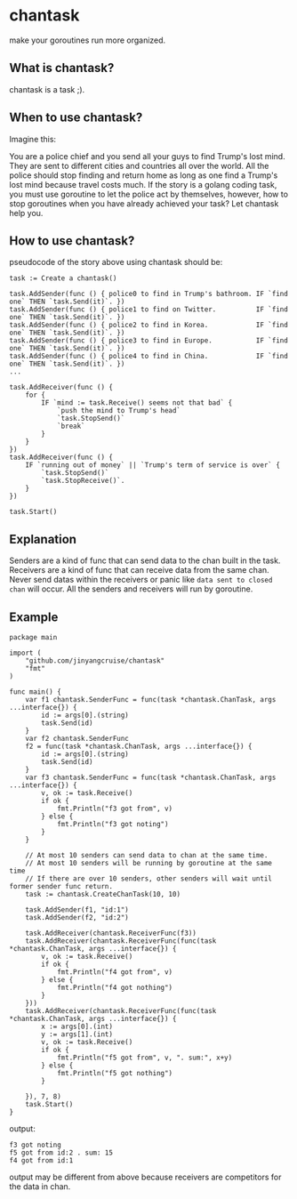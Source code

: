 # chantask

make your goroutines run more organized.

## What is chantask?

chantask is a task ;).

## When to use chantask?

Imagine this: 

You are a police chief and you send all your guys to find Trump's lost mind.
They are sent to different cities and countries all over the world.
All the police should stop finding and return home as long as one find a Trump's lost mind because travel costs much.
If the story is a golang coding task, you must use goroutine to let the police act by themselves, however, 
how to stop goroutines when you have already achieved your task? Let chantask help you.

## How to use chantask?

pseudocode of the story above using chantask should be:

```
task := Create a chantask()

task.AddSender(func () { police0 to find in Trump's bathroom. IF `find one` THEN `task.Send(it)`. })
task.AddSender(func () { police1 to find on Twitter.          IF `find one` THEN `task.Send(it)`. })
task.AddSender(func () { police2 to find in Korea.            IF `find one` THEN `task.Send(it)`. })
task.AddSender(func () { police3 to find in Europe.           IF `find one` THEN `task.Send(it)`. })
task.AddSender(func () { police4 to find in China.            IF `find one` THEN `task.Send(it)`. })
...

task.AddReceiver(func () {  
	for {
		IF `mind := task.Receive() seems not that bad` {
			`push the mind to Trump's head`
			`task.StopSend()`
			`break` 
		} 
	}
})
task.AddReceiver(func () { 
	IF `running out of money` || `Trump's term of service is over` {
		`task.StopSend()`
		`task.StopReceive()`.
	}
})

task.Start()
```

## Explanation

Senders are a kind of func that can send data to the chan built in the task.
Receivers are a kind of func that can receive data from the same chan.
Never send datas within the receivers or panic like `data sent to closed chan` will occur.
All the senders and receivers will run by goroutine.

## Example

```
package main

import (
	"github.com/jinyangcruise/chantask"
	"fmt"
)

func main() {
	var f1 chantask.SenderFunc = func(task *chantask.ChanTask, args ...interface{}) {
		id := args[0].(string)
		task.Send(id)
	}
	var f2 chantask.SenderFunc
	f2 = func(task *chantask.ChanTask, args ...interface{}) {
		id := args[0].(string)
		task.Send(id)
	}
	var f3 chantask.SenderFunc = func(task *chantask.ChanTask, args ...interface{}) {
		v, ok := task.Receive()
		if ok {
			fmt.Println("f3 got from", v)
		} else {
			fmt.Println("f3 got noting")
		}
	}

	// At most 10 senders can send data to chan at the same time.
	// At most 10 senders will be running by goroutine at the same time
	// If there are over 10 senders, other senders will wait until former sender func return.
	task := chantask.CreateChanTask(10, 10) 

	task.AddSender(f1, "id:1")
	task.AddSender(f2, "id:2")

	task.AddReceiver(chantask.ReceiverFunc(f3))
	task.AddReceiver(chantask.ReceiverFunc(func(task *chantask.ChanTask, args ...interface{}) {
		v, ok := task.Receive()
		if ok {
			fmt.Println("f4 got from", v)
		} else {
			fmt.Println("f4 got nothing")
		}
	}))
	task.AddReceiver(chantask.ReceiverFunc(func(task *chantask.ChanTask, args ...interface{}) {
		x := args[0].(int)
		y := args[1].(int)
		v, ok := task.Receive()
		if ok {
			fmt.Println("f5 got from", v, ". sum:", x+y)
		} else {
			fmt.Println("f5 got nothing")
		}

	}), 7, 8)
	task.Start()
}
```
output:
```
f3 got noting
f5 got from id:2 . sum: 15
f4 got from id:1
```
output may be different from above because receivers are competitors for the data in chan.